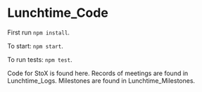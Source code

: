 # Lunchtime_Code

First run `npm install`.

To start: `npm start`.

To run tests: `npm test`.

Code for StoX is found here. Records of meetings are found in Lunchtime_Logs. Milestones are found in Lunchtime_Milestones.
